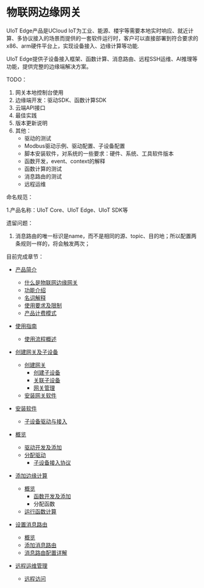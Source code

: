 # 物联网边缘网关

UIoT Edge产品是UCloud IoT为工业、能源、楼宇等需要本地实时响应、就近计算、多协议接入的场景而提供的一套软件运行时，客户可以直接部署到符合要求的x86、arm硬件平台上，实现设备接入、边缘计算等功能.

UIoT Edge提供子设备接入框架、函数计算、消息路由、远程SSH运维、AI推理等功能，提供完整的边缘端解决方案。

TODO：

1. 网关本地控制台使用
2. 边缘端开发：驱动SDK、函数计算SDK
3. 云端API接口
4. 最佳实践
5. 版本更新说明
6. 其他：
   - 驱动的测试
   - Modbus驱动示例、驱动配置、子设备配置
   - 脚本安装软件，对系统的一些要求：硬件、系统、工具软件版本
   - 函数开发，event、context的解释
   - 函数计算的测试
   - 消息路由的测试
   - 远程运维


命名规范：

1.产品名称：UIoT Core、UIoT Edge、UIoT SDK等

遗留问题：

1. 消息路由的唯一标识是name，而不是相同的源、topic、目的地；所以配置两条规则一样的，将会触发两次；



目前完成章节：

- [产品简介](iot/uiot-edge/产品简介)

  - [什么是物联网边缘网关](iot/uiot-edge/产品简介/什么是物联网边缘网关.md)
  - [功能介绍](iot/uiot-edge/产品简介/功能介绍.md)
  - [名词解释](iot/uiot-edge/产品简介/名词解释.md)
  - [使用要求及限制](iot/uiot-edge/产品简介/使用要求及限制.md)
  - [产品计费模式](iot/uiot-edge/产品简介/产品计费模式.md)

- [使用指南](iot/uiot-edge/产品计费模式)

  - [使用流程概述](iot/uiot-edge/使用指南/使用流程概述.md)
- [创建网关及子设备](iot/uiot-edge/使用指南/创建网关及子设备)
  
  - [创建网关](iot/uiot-edge/使用指南/创建网关及子设备/创建网关.md)
    - [创建子设备](iot/uiot-edge/使用指南/创建网关及子设备/创建子设备.md)
    - [关联子设备](iot/uiot-edge/使用指南/创建网关及子设备/关联子设备.md)
    - [网关管理](iot/uiot-edge/使用指南/创建网关及子设备/网关管理.md)
  - [安装网关软件](iot/uiot-edge/使用指南/安装网关软件) 
- [安装软件](iot/uiot-edge/使用指南/安装网关软件/安装软件.md)
  
  - [子设备驱动与接入](iot/uiot-edge/使用指南/子设备接入)
- [概览](iot/uiot-edge/使用指南/子设备接入/概览.md)
    - [驱动开发及添加](iot/uiot-edge/使用指南/子设备接入/驱动开发及添加.md)
  - [分配驱动](iot/uiot-edge/使用指南/子设备接入/分配驱动.md)
    - [子设备接入协议](iot/uiot-edge/使用指南/子设备接入/子设备接入协议.md)
- [添加边缘计算](iot/uiot-edge/使用指南/添加边缘计算)
  - [概览](iot/uiot-edge/使用指南/添加边缘计算/概览.md)
    - [函数开发及添加](iot/uiot-edge/使用指南/添加边缘计算/函数开发及添加.md)
    - 分配函数
  - [运行函数计算](iot/uiot-edge/使用指南/添加边缘计算/运行函数计算.md)

- [设置消息路由](iot/uiot-edge/使用指南/设置消息路由)
  
    - [概览](iot/uiot-edge/使用指南/设置消息路由/概览.md)
    - [添加消息路由](iot/uiot-edge/使用指南/设置消息路由/添加消息路由.md)
  - [消息路由配置详解](iot/uiot-edge/使用指南/设置消息路由/消息路由配置详解.md)
  
- [远程运维管理](iot/uiot-edge/使用指南/远程运维管理)
  
  - [远程访问](iot/uiot-edge/使用指南/远程运维管理/远程访问.md)
  

